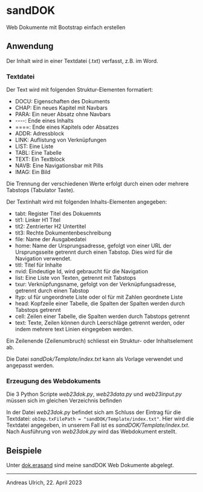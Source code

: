 # sandDOK
Web Dokumente mit Bootstrap einfach erstellen

## Anwendung
Der Inhalt wird in einer Textdatei (.txt) verfasst, z.B. im Word.

### Textdatei
Der Text wird mit folgenden Struktur-Elementen formatiert:
- DOCU: Eigenschaften des Dokuments
- CHAP: Ein neues Kapitel mit Navbars
- PARA: Ein neuer Absatz ohne Navbars
- ----: Ende eines Inhalts
- ====: Ende eines Kapitels oder Absatzes
- ADDR: Adressblock
- LINK: Auflistung von Verknüpfungen
- LIST: Eine Liste
- TABL: Eine Tabelle
- TEXT: Ein Textblock
- NAVB: Eine Navigationsbar mit Pills
- IMAG: Ein Bild

Die Trennung der verschiedenen Werte erfolgt durch einen oder mehrere Tabstops (Tabulator Taste).

Der Textinhalt wird mit folgenden Inhalts-Elementen angegeben:
- tabt: Register Titel des Dokuemnts
- tit1: Linker H1 Titel
- tit2: Zentrierter H2 Untertitel
- tit3: Rechte Dokumentenbeschreibung
- file: Name der Ausgabedatei
- home: Name der Ursprungsadresse, gefolgt von einer URL der Ursprungsseite getrennt durch einen Tabstop. Dies wird für die Navigation verwendet.
- titl: Titel für Inhalte
- nvid: Eindeutige Id, wird gebraucht für die Navigation
- list: Eine Liste von Texten, getrennt mit Tabstops
- txur: Verknüpfungsname, gefolgt von der Verknüpfungsadresse, getrennt durch einen Tabstop
- ltyp: ul für ungeordnete Liste oder ol für mit Zahlen geordnete Liste
- head: Kopfzeile einer Tabelle, die Spalten der Spalten werden durch Tabstops getrennt
- cell: Zeilen einer Tabelle, die Spalten werden durch Tabstops getrennt
- text: Texte, Zeilen können durch Leerschläge getrennt werden, oder indem mehrere text Linien eingegeben werden.

Ein Zeilenende (Zeilenumbruch) schliesst ein Struktur- oder Inhaltselement ab.

Die Datei _sandDok/Template/index.txt_ kann als Vorlage verwendet und angepasst werden.

### Erzeugung des Webdokuments
Die 3 Python Scripte _web23dok.py_, _web23data.py_ und _web23input.py_ müssen sich im gleichen Verzeichnis befinden

In der Datei _web23dok.py_ befindet sich am Schluss der Eintrag für die Textdatei: `obImp.txFilePath = "sandDOK/Template/index.txt"`. Hier wird die Textdatei angegeben, in unserem Fall ist es _sandDOK/Template/index.txt_. Nach Ausführung von _web23dok.py_ wird das Webdokument erstellt.

## Beispiele

Unter [dok.erasand](hhttps://dok.erasand.ch/) sind meine sandDOK Web Dokumente abgelegt.

******

Andreas Ulrich, 22. April 2023
